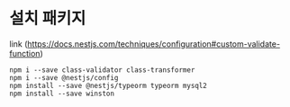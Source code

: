 # 설치 패키지

link (https://docs.nestjs.com/techniques/configuration#custom-validate-function)

```
npm i --save class-validator class-transformer
npm i --save @nestjs/config
npm install --save @nestjs/typeorm typeorm mysql2
npm install --save winston
```
